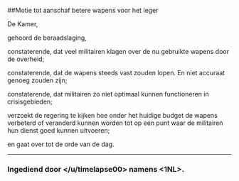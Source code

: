 ##Motie tot aanschaf betere wapens voor het leger 
 
De Kamer,

gehoord de beraadslaging,

constaterende, dat veel militairen klagen over de nu gebruikte wapens door de overheid;

constaterende, dat de wapens steeds vast zouden lopen. En niet accuraat genoeg zouden zijn;

constaterende, dat militairen zo niet optimaal kunnen functioneren in crisisgebieden;

verzoekt de regering te kijken hoe onder het huidige budget de wapens verbeterd of veranderd kunnen worden tot op een punt waar de militairen hun dienst goed kunnen uitvoeren;

en gaat over tot de orde van de dag.

---

### Ingediend door </u/timelapse00> namens <1NL>.
